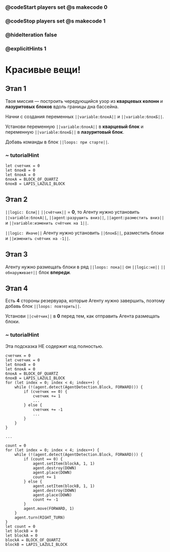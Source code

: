 ### @codeStart players set @s makecode 0
### @codeStop players set @s makecode 1

### @hideIteration false 
### @explicitHints 1


# Красивые вещи!

## Этап 1
Твоя миссия — построить чередующийся узор из **кварцевых колонн** и **лазуритовых блоков** вдоль границы дна бассейна. 

Начни с создания переменных ``||variable:блокА||`` и ``||variable:блокБ||``. 

Установи переменную ``||variable:блокА||`` в **кварцевый блок** и переменную ``||variable:блокБ||`` в **лазуритовый блок**. 

Добавь команды в блок ``||loops: при старте||``.

### ~ tutorialHint
```blocks
let счетчик = 0
let блокB = 0
let блокA = 0
блокA = BLOCK_OF_QUARTZ
блокB = LAPIS_LAZULI_BLOCK
```



## Этап 2
``||logic: Если||`` ``||счётчик||`` = **0**, то Агенту нужно установить ``||variable:блокА||``, ``||agent:разрушить вниз||``, ``||agent:разместить вниз||`` и ``||variable:изменить счётчик на 1||``. 

``||logic: Иначе||`` Агенту нужно установить ``||блокБ||``, разместить блоки и ``||изменить счётчик на -1||``.

## Этап 3
Агенту нужно размещать блоки в ряд ``||loops: пока||`` он ``||logic:не||`` ``||обнаруживает||`` блок **впереди**.

## Этап 4
Есть **4** стороны резервуара, которые Агенту нужно завершить, поэтому добавь блок ``||loops: повторить||``. 

Установи ``||счётчик||`` в **0** перед тем, как отправить Агента размещать блоки.
### ~ tutorialHint
Эта подсказка НЕ содержит код полностью.
```blocks
счетчик = 0
let счетчик = 0
let блокB = 0
let блокA = 0
блокA = BLOCK_OF_QUARTZ
блокB = LAPIS_LAZULI_BLOCK
for (let index = 0; index < 4; index++) {
    while (!(agent.detect(AgentDetection.Block, FORWARD))) {
        if (счетчик == 0) {
            счетчик += 1
            ...
        } else {
            счетчик += -1
            ...
        }
    }
}
```

```template
...
```


```ghost
count = 0
for (let index = 0; index < 4; index++) {
    while (!(agent.detect(AgentDetection.Block, FORWARD))) {
        if (count == 0) {
            agent.setItem(blockA, 1, 1)
            agent.destroy(DOWN)
            agent.place(DOWN)
            count += 1
        } else {
            agent.setItem(blockB, 1, 1)
            agent.destroy(DOWN)
            agent.place(DOWN)
            count += -1
        }
        agent.move(FORWARD, 1)
    }
    agent.turn(RIGHT_TURN)
}
let count = 0
let blockB = 0
let blockA = 0
blockA = BLOCK_OF_QUARTZ
blockB = LAPIS_LAZULI_BLOCK
```
